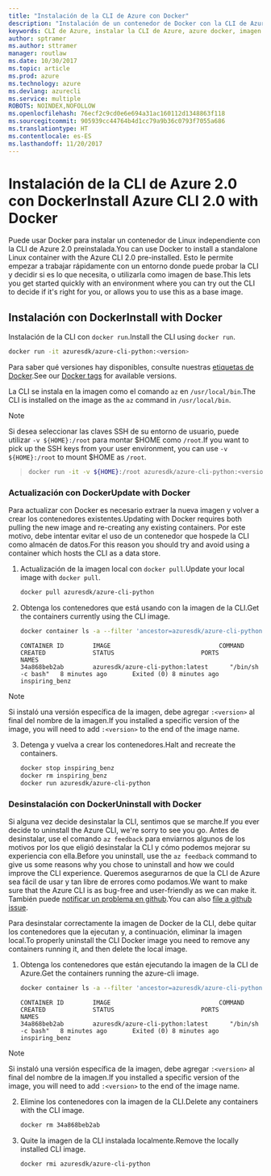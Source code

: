 ```yaml
---
title: "Instalación de la CLI de Azure con Docker"
description: "Instalación de un contenedor de Docker con la CLI de Azure 2.0"
keywords: CLI de Azure, instalar la CLI de Azure, azure docker, imagen de azure docker,
author: sptramer
ms.author: sttramer
manager: routlaw
ms.date: 10/30/2017
ms.topic: article
ms.prod: azure
ms.technology: azure
ms.devlang: azurecli
ms.service: multiple
ROBOTS: NOINDEX,NOFOLLOW
ms.openlocfilehash: 76ecf2c9cd0e6e694a31ac160112d1348863f118
ms.sourcegitcommit: 905939cc44764b4d1cc79a9b36c0793f7055a686
ms.translationtype: HT
ms.contentlocale: es-ES
ms.lasthandoff: 11/20/2017
---
```

# <a name="install-azure-cli-20-with-docker"></a><span data-ttu-id="4ac84-104">Instalación de la CLI de Azure 2.0 con Docker</span><span class="sxs-lookup"><span data-stu-id="4ac84-104">Install Azure CLI 2.0 with Docker</span></span>

<span data-ttu-id="4ac84-105">Puede usar Docker para instalar un contenedor de Linux independiente con la CLI de Azure 2.0 preinstalada.</span><span class="sxs-lookup"><span data-stu-id="4ac84-105">You can use Docker to install a standalone Linux container with the Azure CLI 2.0 pre-installed.</span></span> <span data-ttu-id="4ac84-106">Esto le permite empezar a trabajar rápidamente con un entorno donde puede probar la CLI y decidir si es lo que necesita, o utilizarla como imagen de base.</span><span class="sxs-lookup"><span data-stu-id="4ac84-106">This lets you get started quickly with an environment where you can try out the CLI to decide if it's right for you, or allows you to use this as a base image.</span></span>

## <a name="install-with-docker"></a><span data-ttu-id="4ac84-107">Instalación con Docker</span><span class="sxs-lookup"><span data-stu-id="4ac84-107">Install with Docker</span></span>

<span data-ttu-id="4ac84-108">Instalación de la CLI con `docker run`.</span><span class="sxs-lookup"><span data-stu-id="4ac84-108">Install the CLI using `docker run`.</span></span>

   ```bash
   docker run -it azuresdk/azure-cli-python:<version>
   ```

<span data-ttu-id="4ac84-109">Para saber qué versiones hay disponibles, consulte nuestras [etiquetas de Docker](https://hub.docker.com/r/azuresdk/azure-cli-python/tags/).</span><span class="sxs-lookup"><span data-stu-id="4ac84-109">See our [Docker tags](https://hub.docker.com/r/azuresdk/azure-cli-python/tags/) for available versions.</span></span>

<span data-ttu-id="4ac84-110">La CLI se instala en la imagen como el comando `az` en `/usr/local/bin`.</span><span class="sxs-lookup"><span data-stu-id="4ac84-110">The CLI is installed on the image as the `az` command in `/usr/local/bin`.</span></span>

> [!NOTE]
> <span data-ttu-id="4ac84-111">Si desea seleccionar las claves SSH de su entorno de usuario, puede utilizar `-v ${HOME}:/root` para montar $HOME como `/root`.</span><span class="sxs-lookup"><span data-stu-id="4ac84-111">If you want to pick up the SSH keys from your user environment, you can use `-v ${HOME}:/root` to mount $HOME as `/root`.</span></span>

> ```bash
> docker run -it -v ${HOME}:/root azuresdk/azure-cli-python:<version>
> ```

### <a name="update-with-docker"></a><span data-ttu-id="4ac84-112">Actualización con Docker</span><span class="sxs-lookup"><span data-stu-id="4ac84-112">Update with Docker</span></span>

<span data-ttu-id="4ac84-113">Para actualizar con Docker es necesario extraer la nueva imagen y volver a crear los contenedores existentes.</span><span class="sxs-lookup"><span data-stu-id="4ac84-113">Updating with Docker requires both pulling the new image and re-creating any existing containers.</span></span> <span data-ttu-id="4ac84-114">Por este motivo, debe intentar evitar el uso de un contenedor que hospede la CLI como almacén de datos.</span><span class="sxs-lookup"><span data-stu-id="4ac84-114">For this reason you should try and avoid using a container which hosts the CLI as a data store.</span></span>

1. <span data-ttu-id="4ac84-115">Actualización de la imagen local con `docker pull`.</span><span class="sxs-lookup"><span data-stu-id="4ac84-115">Update your local image with `docker pull`.</span></span>

   ```bash
   docker pull azuresdk/azure-cli-python
   ```

2. <span data-ttu-id="4ac84-116">Obtenga los contenedores que está usando con la imagen de la CLI.</span><span class="sxs-lookup"><span data-stu-id="4ac84-116">Get the containers currently using the CLI image.</span></span>

   ```bash
   docker container ls -a --filter 'ancestor=azuresdk/azure-cli-python'
   ```

   ```output
   CONTAINER ID        IMAGE                              COMMAND             CREATED             STATUS                        PORTS               NAMES
   34a868beb2ab        azuresdk/azure-cli-python:latest      "/bin/sh -c bash"   8 minutes ago       Exited (0) 8 minutes ago                       inspiring_benz
   ```

  > [!NOTE]
  > <span data-ttu-id="4ac84-117">Si instaló una versión específica de la imagen, debe agregar `:<version>` al final del nombre de la imagen.</span><span class="sxs-lookup"><span data-stu-id="4ac84-117">If you installed a specific version of the image, you will need to add `:<version>` to the end of the image name.</span></span>

3. <span data-ttu-id="4ac84-118">Detenga y vuelva a crear los contenedores.</span><span class="sxs-lookup"><span data-stu-id="4ac84-118">Halt and recreate the containers.</span></span>

   ```bash
   docker stop inspiring_benz
   docker rm inspiring_benz
   docker run azuresdk/azure-cli-python
   ```

### <a name="uninstall-with-docker"></a><span data-ttu-id="4ac84-119">Desinstalación con Docker</span><span class="sxs-lookup"><span data-stu-id="4ac84-119">Uninstall with Docker</span></span>

<span data-ttu-id="4ac84-120">Si alguna vez decide desinstalar la CLI, sentimos que se marche.</span><span class="sxs-lookup"><span data-stu-id="4ac84-120">If you ever decide to uninstall the Azure CLI, we're sorry to see you go.</span></span> <span data-ttu-id="4ac84-121">Antes de desinstalar, use el comando `az feedback` para enviarnos algunos de los motivos por los que eligió desinstalar la CLI y cómo podemos mejorar su experiencia con ella.</span><span class="sxs-lookup"><span data-stu-id="4ac84-121">Before you uninstall, use the `az feedback` command to give us some reasons why you chose to uninstall and how we could improve the CLI experience.</span></span> <span data-ttu-id="4ac84-122">Queremos asegurarnos de que la CLI de Azure sea fácil de usar y tan libre de errores como podamos.</span><span class="sxs-lookup"><span data-stu-id="4ac84-122">We want to make sure that the Azure CLI is as bug-free and user-friendly as we can make it.</span></span> <span data-ttu-id="4ac84-123">También puede [notificar un problema en github](https://github.com/Azure/azure-cli/issues).</span><span class="sxs-lookup"><span data-stu-id="4ac84-123">You can also [file a github issue](https://github.com/Azure/azure-cli/issues).</span></span>

<span data-ttu-id="4ac84-124">Para desinstalar correctamente la imagen de Docker de la CLI, debe quitar los contenedores que la ejecutan y, a continuación, eliminar la imagen local.</span><span class="sxs-lookup"><span data-stu-id="4ac84-124">To properly uninstall the CLI Docker image you need to remove any containers running it, and then delete the local image.</span></span>

1. <span data-ttu-id="4ac84-125">Obtenga los contenedores que están ejecutando la imagen de la CLI de Azure.</span><span class="sxs-lookup"><span data-stu-id="4ac84-125">Get the containers running the azure-cli image.</span></span>

   ```bash
   docker container ls -a --filter 'ancestor=azuresdk/azure-cli-python'
   ```

   ```output
   CONTAINER ID        IMAGE                              COMMAND             CREATED             STATUS                        PORTS               NAMES
   34a868beb2ab        azuresdk/azure-cli-python:latest      "/bin/sh -c bash"   8 minutes ago       Exited (0) 8 minutes ago                       inspiring_benz
   ```
  > [!NOTE]
  > <span data-ttu-id="4ac84-126">Si instaló una versión específica de la imagen, debe agregar `:<version>` al final del nombre de la imagen.</span><span class="sxs-lookup"><span data-stu-id="4ac84-126">If you installed a specific version of the image, you will need to add `:<version>` to the end of the image name.</span></span>

2. <span data-ttu-id="4ac84-127">Elimine los contenedores con la imagen de la CLI.</span><span class="sxs-lookup"><span data-stu-id="4ac84-127">Delete any containers with the CLI image.</span></span>

   ```bash
   docker rm 34a868beb2ab
   ```

3. <span data-ttu-id="4ac84-128">Quite la imagen de la CLI instalada localmente.</span><span class="sxs-lookup"><span data-stu-id="4ac84-128">Remove the locally installed CLI image.</span></span>

   ```bash
   docker rmi azuresdk/azure-cli-python
   ```

